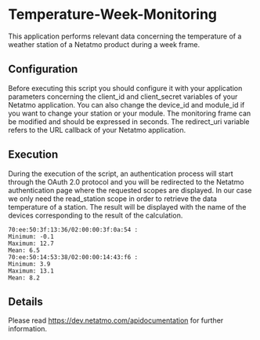 # Temperature-Week-Monitoring

This application performs relevant data concerning the temperature of a weather station of a Netatmo product during a week frame.

## Configuration

Before executing this script you should configure it with your application parameters concerning the client_id and client_secret variables of your Netatmo application.
You can also change the device_id and module_id if you want to change your station or your module. The monitoring frame can be modified and should be expressed in seconds.
The redirect_uri variable refers to the URL callback of your Netatmo application.

## Execution

During the execution of the script, an authentication process will start through the OAuth 2.0 protocol and you will be redirected to the Netatmo authentication page where the requested scopes are displayed.
In our case we only need the read_station scope in order to retrieve the data temperature of a station.
The result will be displayed with the name of the devices corresponding to the result of the calculation.

	70:ee:50:3f:13:36/02:00:00:3f:0a:54 :
	Minimum: -0.1
	Maximum: 12.7
	Mean: 6.5
	70:ee:50:14:53:38/02:00:00:14:43:f6 :
	Minimum: 3.9
	Maximum: 13.1
	Mean: 8.2 

## Details
Please read https://dev.netatmo.com/apidocumentation for further information.
